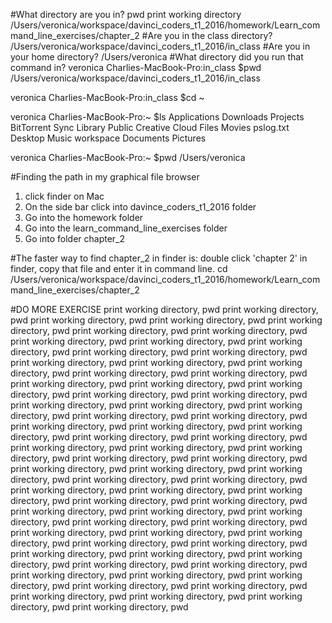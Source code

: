 #What directory are you in? pwd
print working directory
/Users/veronica/workspace/davinci_coders_t1_2016/homework/Learn_command_line_exercises/chapter_2
#Are you in the class directory? 
/Users/veronica/workspace/davinci_coders_t1_2016/in_class
#Are you in your home directory?
/Users/veronica
#What directory did you run that command in? 
veronica
Charlies-MacBook-Pro:in_class $pwd
/Users/veronica/workspace/davinci_coders_t1_2016/in_class

veronica
Charlies-MacBook-Pro:in_class $cd ~

veronica
Charlies-MacBook-Pro:~ $ls
Applications         Downloads            Projects
BitTorrent Sync      Library              Public
Creative Cloud Files Movies               pslog.txt
Desktop              Music                workspace
Documents            Pictures

veronica
Charlies-MacBook-Pro:~ $pwd
/Users/veronica

#Finding the path in my graphical file browser
1. click finder on Mac
2. On the side bar click into davince_coders_t1_2016 folder
3. Go into the homework folder
4. Go into the learn_command_line_exercises folder
5. Go into folder chapter_2

#The faster way to find chapter_2 in finder is:
double click 'chapter 2' in finder, copy that file and enter it in command line.
cd /Users/veronica/workspace/davinci_coders_t1_2016/homework/Learn_command_line_exercises/chapter_2

#DO MORE EXERCISE
print working directory, pwd
print working directory, pwd
print working directory, pwd
print working directory, pwd
print working directory, pwd
print working directory, pwd
print working directory, pwd
print working directory, pwd
print working directory, pwd
print working directory, pwd
print working directory, pwd
print working directory, pwd
print working directory, pwd
print working directory, pwd
print working directory, pwd
print working directory, pwd
print working directory, pwd
print working directory, pwd
print working directory, pwd
print working directory, pwd
print working directory, pwd
print working directory, pwd
print working directory, pwd
print working directory, pwd
print working directory, pwd
print working directory, pwd
print working directory, pwd
print working directory, pwd
print working directory, pwd
print working directory, pwd
print working directory, pwd
print working directory, pwd
print working directory, pwd
print working directory, pwd
print working directory, pwd
print working directory, pwd
print working directory, pwd
print working directory, pwd
print working directory, pwd
print working directory, pwd
print working directory, pwd
print working directory, pwd
print working directory, pwd
print working directory, pwd
print working directory, pwd
print working directory, pwd
print working directory, pwd
print working directory, pwd
print working directory, pwd
print working directory, pwd
print working directory, pwd
print working directory, pwd
print working directory, pwd
print working directory, pwd
print working directory, pwd
print working directory, pwd
print working directory, pwd
print working directory, pwd
print working directory, pwd
print working directory, pwd
print working directory, pwd
print working directory, pwd
print working directory, pwd
print working directory, pwd
print working directory, pwd
print working directory, pwd
print working directory, pwd
print working directory, pwd
print working directory, pwd
print working directory, pwd
print working directory, pwd
